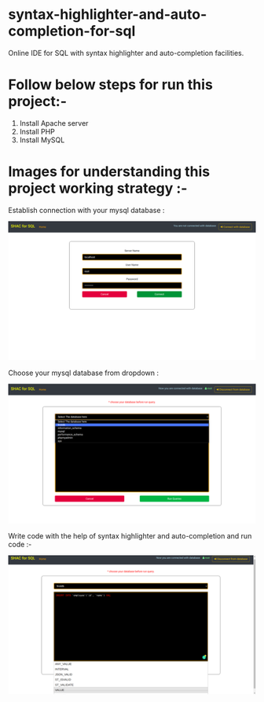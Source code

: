 # syntax-highlighter-and-auto-completion-for-sql
Online IDE for SQL with syntax highlighter and auto-completion facilities.

# Follow below steps for run this project:-

1. Install Apache server
2. Install PHP
3. Install MySQL

# Images for understanding this project working strategy :- 

Establish connection with your mysql database :

![Connection](https://github.com/pankajkumarbij/syntax-highlighter-and-auto-completion-for-sql/blob/master/screenshots/Screenshot%20from%202020-08-28%2018-58-09.png)

Choose your mysql database from dropdown :

![Choose database](https://github.com/pankajkumarbij/syntax-highlighter-and-auto-completion-for-sql/blob/master/screenshots/Screenshot%20from%202020-08-28%2018-58-21.png)

Write code with the help of syntax highlighter and auto-completion and run code :-

![Write and run code](https://github.com/pankajkumarbij/syntax-highlighter-and-auto-completion-for-sql/blob/master/screenshots/Screenshot%20from%202020-08-28%2018-59-16.png)
